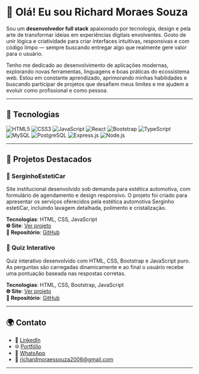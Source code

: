 # 👋 Olá! Eu sou Richard Moraes Souza

Sou um **desenvolvedor full stack** apaixonado por tecnologia, design e pela arte de transformar ideias em experiências digitais envolventes.
Gosto de unir lógica e criatividade para criar interfaces intuitivas, responsivas e com código limpo — sempre buscando entregar algo que realmente gere valor para o usuário.

Tenho me dedicado ao desenvolvimento de aplicações modernas, explorando novas ferramentas, linguagens e boas práticas do ecossistema web.
Estou em constante aprendizado, aprimorando minhas habilidades e buscando participar de projetos que desafiem meus limites e me ajudem a evoluir como profissional e como pessoa.

---

## 🚀 Tecnologias

![HTML5](https://img.shields.io/badge/HTML5-E34F26?style=for-the-badge&logo=html5&logoColor=white)
![CSS3](https://img.shields.io/badge/CSS3-1572B6?style=for-the-badge&logo=css3&logoColor=white)
![JavaScript](https://img.shields.io/badge/JavaScript-F7DF1E?style=for-the-badge&logo=javascript&logoColor=black)
![React](https://img.shields.io/badge/React-20232A?style=for-the-badge&logo=react&logoColor=61DAFB)
![Bootstrap](https://img.shields.io/badge/Bootstrap-7952B3?style=for-the-badge&logo=bootstrap&logoColor=white)
![TypeScript](https://img.shields.io/badge/TypeScript-3178C6?style=for-the-badge&logo=typescript&logoColor=white)
![MySQL](https://img.shields.io/badge/MySQL-4479A1?style=for-the-badge&logo=mysql&logoColor=white)
![PostgreSQL](https://img.shields.io/badge/PostgreSQL-4169E1?style=for-the-badge&logo=postgresql&logoColor=white)
![Express.js](https://img.shields.io/badge/Express.js-000000?style=for-the-badge&logo=express&logoColor=white)
![Node.js](https://img.shields.io/badge/Node.js-339933?style=for-the-badge&logo=node.js&logoColor=white)


---

## 🎯 Projetos Destacados

### 🚗 SerginhoEstetiCar
Site institucional desenvolvido sob demanda para estética automotiva, com formulário de agendamento e design responsivo. O projeto foi criado para apresentar os serviços oferecidos pela estética automotiva Serginho estetiCar, incluindo lavagem detalhada, polimento e cristalização.

**Tecnologias**: HTML, CSS, JavaScript  
**🌐 Site**: [Ver projeto](https://serginhoesteticar.netlify.app/)  
**📁 Repositório**: [GitHub](https://github.com/richardmoraessouza/SerginhoestetiCar)

### 🧠 Quiz Interativo
Quiz interativo desenvolvido com HTML, CSS, Bootstrap e JavaScript puro. As perguntas são carregadas dinamicamente e ao final o usuário recebe uma pontuação baseada nas respostas corretas.

**Tecnologias**: HTML, CSS, Bootstrap, JavaScript  
**🌐 Site**: [Ver projeto](https://perguntas-front-end.netlify.app/)  
**📁 Repositório**: [GitHub](https://github.com/richardmoraessouza/quiz)

---

## 🌍 Contato

- 💼 [LinkedIn](https://www.linkedin.com/in/richard-moraes-souza-998539338/)
- 🌐 [Portfólio](https://richardmoraes.netlify.app/)
- 📱 [WhatsApp](https://wa.me/5547999326217?text=Olá%20Richard%2C%20encontrei%20seu%20perfil%20no%20GitHub!)
- 📧 richardmoraessouza2006@gmail.com

---
